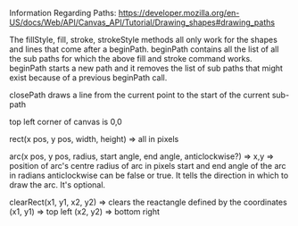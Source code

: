 Information Regarding Paths: https://developer.mozilla.org/en-US/docs/Web/API/Canvas_API/Tutorial/Drawing_shapes#drawing_paths

The fillStyle, fill, stroke, strokeStyle methods all only work for the shapes and lines that come after a beginPath.
beginPath contains all the list of all the sub paths for which the above fill and stroke command works.
beginPath starts a new path and it removes the list of sub paths that might exist because of a previous beginPath call.

closePath draws a line from the current point to the start of the current sub-path

top left corner of canvas is 0,0

rect(x pos, y pos, width, height) => all in pixels

arc(x pos, y pos, radius, start angle, end angle, anticlockwise?) =>
x,y => position of arc's centre
radius of arc in pixels
start and end angle of the arc in radians
anticlockwise can be false or true. It tells the direction in which to draw the arc. It's optional.

clearRect(x1, y1, x2, y2) => clears the reactangle defined by the coordinates
(x1, y1) => top left 
(x2, y2) => bottom right

